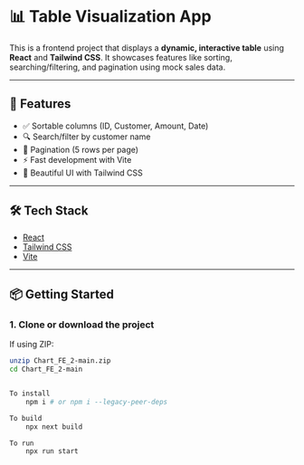 # 📊 Table Visualization App

This is a frontend project that displays a **dynamic, interactive table** using **React** and **Tailwind CSS**. It showcases features like sorting, searching/filtering, and pagination using mock sales data.

---

## 🚀 Features

- ✅ Sortable columns (ID, Customer, Amount, Date)
- 🔍 Search/filter by customer name
- 📃 Pagination (5 rows per page)
- ⚡ Fast development with Vite
- 🎨 Beautiful UI with Tailwind CSS

---

## 🛠️ Tech Stack

- [React](https://reactjs.org/)
- [Tailwind CSS](https://tailwindcss.com/)
- [Vite](https://vitejs.dev/)

---

## 📦 Getting Started

### 1. Clone or download the project

If using ZIP:
```bash
unzip Chart_FE_2-main.zip
cd Chart_FE_2-main


To install 
    npm i # or npm i --legacy-peer-deps

To build 
    npx next build

To run 
    npx run start
